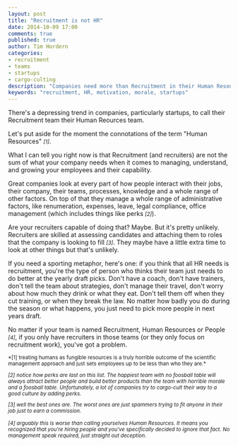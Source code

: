 ```yaml
---
layout: post
title: "Recruitment is not HR"
date: 2014-10-09 17:00
comments: true
published: true
author: Tim Hordern
categories:
- recruitment
- teams
- startups
- cargo-culting
description: "Companies need more than Recruitment in their Human Resources team if they really want to make a great culture"
keywords: "recruitment, HR, motivation, morale, startups"
---
```


There's a depressing trend in companies, particularly startups, to call their Recruitment team their
Human Reources team.

Let's put aside for the moment the connotations of the term "Human Resources" <small>*[1]*</small>.

What I can tell you right now is that Recruitment (and recruiters) are not the sum of what your
company needs when it comes to managing, understand, and growing your employees and their capability.

Great companies look at every part of how people interact with their jobs, their company, their
teams, processes, knowledge and a whole range of other factors. On top of that they manage a whole
range of administrative factors, like renumeration, expenses, leave, legal compliance, office
management (which includes things like perks <small>*[2]*</small>).

Are your recruiters capable of doing that? Maybe. But it's pretty unlikely. Recruiters are skilled
at assessing candidates and attaching them to roles that the company is looking to fill <small>*[3]*</small>.
They maybe have a little extra time to look at other things but that's unlikely.

If you need a sporting metaphor, here's one: if you think that all HR needs is recruitment, you're
the type of person who thinks their team just needs to do better at the yearly draft picks. Don't
have a coach, don't have trainers, don't tell the team about strategies, don't manage their travel,
don't worry about how much they drink or what they eat. Don't tell them off when they cut training,
or when they break the law. No matter how badly you do during the season or what happens, you just
need to pick more people in next years draft.

No matter if your team is named Recruitment, Human Resources or People <small>*[4]*</small>, if you
only have recruiters in those teams (or they only focus on recruitment work), you've got a problem.

<small>
*[1] treating humans as fungible resources is a truly horrible outcome of the scientific management
approach and just sets employees up to be less than who they are.*

*[2] notice how perks are last on this list. The happiest team with no foosball table will always
attract better people and build better products than the team with horrible morale and a foosball
table. Unfortunately, a lot of companies try to cargo-cult their way to a good culture by adding
perks.*

*[3] well the best ones are. The worst ones are just spammers trying to fit anyone in their job just
to earn a commission.*

*[4] arguably this is worse than calling yourselves Human Resources. It means you recognized that
you're hiring people and you've specifically decided to ignore that fact. No management speak
required, just straight out deception.*
</small>